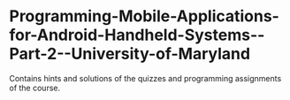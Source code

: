# Programming-Mobile-Applications-for-Android-Handheld-Systems--Part-2--University-of-Maryland
Contains hints and solutions of the quizzes and programming assignments of the course.
